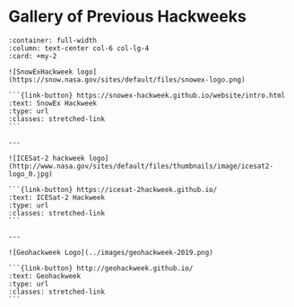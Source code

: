 # Gallery of Previous Hackweeks

````{panels}
:container: full-width
:column: text-center col-6 col-lg-4
:card: +my-2

![SnowExHackweek logo](https://snow.nasa.gov/sites/default/files/snowex-logo.png)

```{link-button} https://snowex-hackweek.github.io/website/intro.html
:text: SnowEx Hackweek
:type: url
:classes: stretched-link
```

---

![ICESat-2 hackweek logo](http://www.nasa.gov/sites/default/files/thumbnails/image/icesat2-logo_0.jpg)

```{link-button} https://icesat-2hackweek.github.io/
:text: ICESat-2 Hackweek
:type: url
:classes: stretched-link
```

---

![Geohackweek Logo](../images/geohackweek-2019.png)

```{link-button} http://geohackweek.github.io/
:text: Geohackweek
:type: url
:classes: stretched-link
```

````